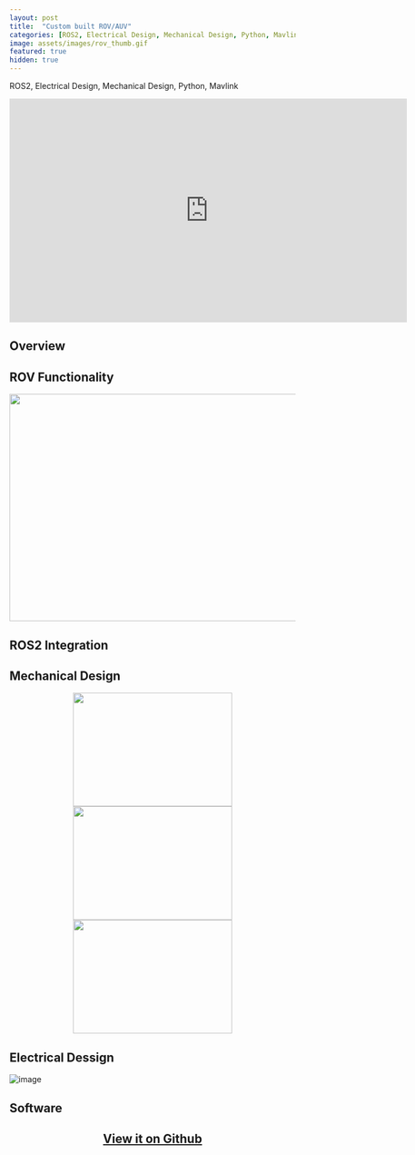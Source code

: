 ```yaml
---
layout: post
title:  "Custom built ROV/AUV"
categories: [ROS2, Electrical Design, Mechanical Design, Python, Mavlink]
image: assets/images/rov_thumb.gif
featured: true
hidden: true
---
```


ROS2, Electrical Design, Mechanical Design, Python, Mavlink

<div align="center"><iframe width="700" height="394" src="https://www.youtube.com/embed/8WXNRmXKI5E" title="YouTube video player" frameborder="0" allow="accelerometer; autoplay; clipboard-write; encrypted-media; gyroscope; picture-in-picture; web-share" allowfullscreen></iframe></div>


## Overview

## ROV Functionality

<p align = "center"><img src="https://user-images.githubusercontent.com/46512429/225519957-af670ed4-fafb-47be-807c-44130d4830f3.png" height="400" width="700"/> </p>


## ROS2 Integration

## Mechanical Design

<p align = "center"><img src="https://user-images.githubusercontent.com/46512429/225508507-ff27e27a-fcbe-4740-a20d-61eb99ce611a.gif" height="200" width="280"/> <img src="https://user-images.githubusercontent.com/46512429/225509749-6b0fd71c-9194-4dd6-bf3e-4cb84fb6357f.gif" height="200" width="280"/> <img src="https://user-images.githubusercontent.com/46512429/225510365-459077d5-c2ea-4ec6-85bb-c2b0b1e0c81b.gif" height="200" width="280"/> </p>


## Electrical Dessign

![image](https://user-images.githubusercontent.com/46512429/225513025-a6f9a9ca-644e-4e17-b3fe-7a8860e6f7c3.png)

## Software

<div align="center"><h2> <a href="https://github.com/oubrejames/slam_ENGR_4200">View it on Github</a></h2></div>



